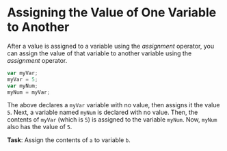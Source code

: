 # Assigning the Value of One Variable to Another

After a value is assigned to a variable using the *assignment* operator, you can assign the value of that variable to another variable using the *assignment* operator.

```javascript
var myVar;
myVar = 5;
var myNum;
myNum = myVar;
```

The above declares a `myVar` variable with no value, then assigns it the value `5`. Next, a variable named `myNum` is declared with no value. Then, the contents of `myVar` (which is `5`) is assigned to the variable `myNum`. Now, `myNum` also has the value of `5`.

**Task**: Assign the contents of `a` to variable `b`.
